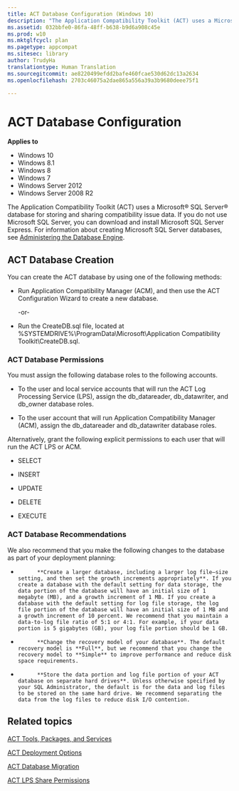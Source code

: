 ```yaml
---
title: ACT Database Configuration (Windows 10)
description: "The Application Compatibility Toolkit (ACT) uses a Microsoft® SQL Server® database for storing and sharing compatibility issue data."
ms.assetid: 032bbfe0-86fa-48ff-b638-b9d6a908c45e
ms.prod: w10
ms.mktglfcycl: plan
ms.pagetype: appcompat
ms.sitesec: library
author: TrudyHa
translationtype: Human Translation
ms.sourcegitcommit: ae8220499efdd2bafe460fcae530d62dc13a2634
ms.openlocfilehash: 2703c46075a2dae865a556a39a3b9680deee75f1

---
```


# ACT Database Configuration


**Applies to**

-   Windows 10
-   Windows 8.1
-   Windows 8
-   Windows 7
-   Windows Server 2012
-   Windows Server 2008 R2

The Application Compatibility Toolkit (ACT) uses a Microsoft® SQL Server® database for storing and sharing compatibility issue data. If you do not use Microsoft SQL Server, you can download and install Microsoft SQL Server Express. For information about creating Microsoft SQL Server databases, see [Administering the Database Engine](http://go.microsoft.com/fwlink/p/?LinkId=64169).

## ACT Database Creation


You can create the ACT database by using one of the following methods:

-   Run Application Compatibility Manager (ACM), and then use the ACT Configuration Wizard to create a new database.

    -or-

-   Run the CreateDB.sql file, located at %SYSTEMDRIVE%\\ProgramData\\Microsoft\\Application Compatibility Toolkit\\CreateDB.sql.

### ACT Database Permissions

You must assign the following database roles to the following accounts.

-   To the user and local service accounts that will run the ACT Log Processing Service (LPS), assign the db\_datareader, db\_datawriter, and db\_owner database roles.

-   To the user account that will run Application Compatibility Manager (ACM), assign the db\_datareader and db\_datawriter database roles.

Alternatively, grant the following explicit permissions to each user that will run the ACT LPS or ACM.

-   SELECT

-   INSERT

-   UPDATE

-   DELETE

-   EXECUTE

### ACT Database Recommendations

We also recommend that you make the following changes to the database as part of your deployment planning:

-   
            **Create a larger database, including a larger log file–size setting, and then set the growth increments appropriately**. If you create a database with the default setting for data storage, the data portion of the database will have an initial size of 1 megabyte (MB), and a growth increment of 1 MB. If you create a database with the default setting for log file storage, the log file portion of the database will have an initial size of 1 MB and a growth increment of 10 percent. We recommend that you maintain a data-to-log file ratio of 5:1 or 4:1. For example, if your data portion is 5 gigabytes (GB), your log file portion should be 1 GB.

-   
            **Change the recovery model of your database**. The default recovery model is **Full**, but we recommend that you change the recovery model to **Simple** to improve performance and reduce disk space requirements.

-   
            **Store the data portion and log file portion of your ACT database on separate hard drives**. Unless otherwise specified by your SQL Administrator, the default is for the data and log files to be stored on the same hard drive. We recommend separating the data from the log files to reduce disk I/O contention.

## Related topics


[ACT Tools, Packages, and Services](act-tools-packages-and-services.md)

[ACT Deployment Options](act-deployment-options.md)

[ACT Database Migration](act-database-migration.md)

[ACT LPS Share Permissions](act-lps-share-permissions.md)

 

 








<!--HONumber=Jun16_HO4-->


